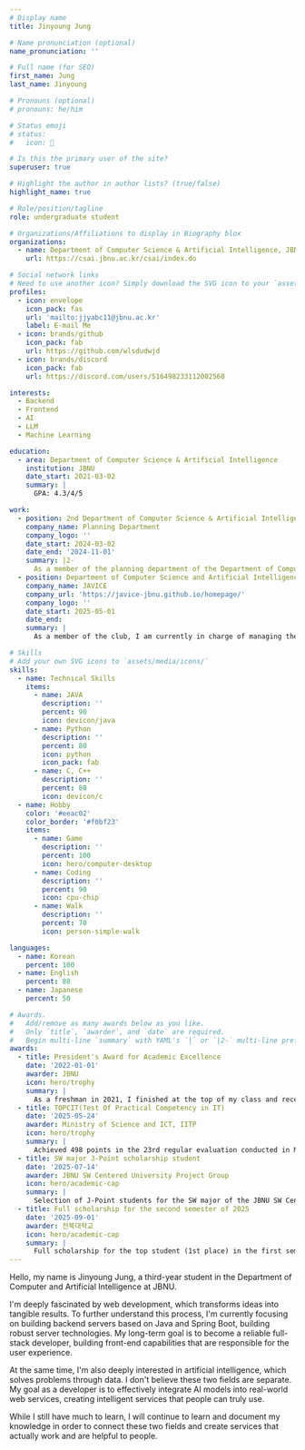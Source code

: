 ```yaml
---
# Display name
title: Jinyoung Jung

# Name pronunciation (optional)
name_pronunciation: ''

# Full name (for SEO)
first_name: Jung
last_name: Jinyoung

# Pronouns (optional)
# pronouns: he/him

# Status emoji
# status:
#   icon: 🚀

# Is this the primary user of the site?
superuser: true

# Highlight the author in author lists? (true/false)
highlight_name: true

# Role/position/tagline
role: undergraduate student

# Organizations/Affiliations to display in Biography blox
organizations:
  - name: Department of Computer Science & Artificial Intelligence, JBNU
    url: https://csai.jbnu.ac.kr/csai/index.do

# Social network links
# Need to use another icon? Simply download the SVG icon to your `assets/media/icons/` folder.
profiles:
  - icon: envelope
    icon_pack: fas
    url: 'mailto:jjyabc11@jbnu.ac.kr'
    label: E-mail Me
  - icon: brands/github
    icon_pack: fab
    url: https://github.com/wlsdudwjd
  - icon: brands/discord
    icon_pack: fab
    url: https://discord.com/users/516498233112002560

interests:
  - Backend
  - Frontend
  - AI
  - LLM
  - Machine Learning

education:
  - area: Department of Computer Science & Artificial Intelligence
    institution: JBNU
    date_start: 2021-03-02
    summary: |
      GPA: 4.3/4/5

work:
  - position: 2nd Department of Computer Science & Artificial Intelligence Student Council
    company_name: Planning Department
    company_logo: ''
    date_start: 2024-03-02
    date_end: '2024-11-01'
    summary: |2-
      As a member of the planning department of the Department of Computer Science and Artificial Intelligence, I contributed to the revitalization of the school atmosphere by planning and operating various events for one year.
  - position: Department of Computer Science and Artificial Intelligence Academic Club
    company_name: JAVICE
    company_url: 'https://javice-jbnu.github.io/homepage/'
    company_logo: ''
    date_start: 2025-05-01
    date_end: 
    summary: |
      As a member of the club, I am currently in charge of managing the club room.

# Skills
# Add your own SVG icons to `assets/media/icons/`
skills:
  - name: Technical Skills
    items:
      - name: JAVA
        description: ''
        percent: 90
        icon: devicon/java
      - name: Python
        description: ''
        percent: 80
        icon: python
        icon_pack: fab
      - name: C, C++
        description: ''
        percent: 80
        icon: devicon/c
  - name: Hobby
    color: '#eeac02'
    color_border: '#f0bf23'
    items:
      - name: Game
        description: ''
        percent: 100
        icon: hero/computer-desktop
      - name: Coding
        description: ''
        percent: 90
        icon: cpu-chip
      - name: Walk
        description: ''
        percent: 70
        icon: person-simple-walk

languages:
  - name: Korean
    percent: 100
  - name: English
    percent: 80
  - name: Japanese
    percent: 50

# Awards.
#   Add/remove as many awards below as you like.
#   Only `title`, `awarder`, and `date` are required.
#   Begin multi-line `summary` with YAML's `|` or `|2-` multi-line prefix and indent 2 spaces below.
awards:
  - title: President's Award for Academic Excellence
    date: '2022-01-01'
    awarder: JBNU
    icon: hero/trophy
    summary: |
      As a freshman in 2021, I finished at the top of my class and received the President's Award for Academic Excellence.
  - title: TOPCIT(Test Of Practical Competency in IT)
    date: '2025-05-24'
    awarder: Ministry of Science and ICT, IITP
    icon: hero/trophy
    summary: |
      Achieved 498 points in the 23rd regular evaluation conducted in May 2025
  - title: SW major J-Point scholarship student
    date: '2025-07-14'
    awarder: JBNU SW Centered University Project Group
    icon: hero/academic-cap
    summary: |
      Selection of J-Point students for the SW major of the JBNU SW Centered University Project Group in the first half of the 2025 academic year
  - title: Full scholarship for the second semester of 2025
    date: '2025-09-01'
    awarder: 전북대학교
    icon: hero/academic-cap
    summary: |
      Full scholarship for the top student (1st place) in the first semester of 2025
---
```


Hello, my name is Jinyoung Jung, a third-year student in the Department of Computer and Artificial Intelligence at JBNU.

I'm deeply fascinated by web development, which transforms ideas into tangible results. To further understand this process, I'm currently focusing on building backend servers based on Java and Spring Boot, building robust server technologies. My long-term goal is to become a reliable full-stack developer, building front-end capabilities that are responsible for the user experience.

At the same time, I'm also deeply interested in artificial intelligence, which solves problems through data. I don't believe these two fields are separate. My goal as a developer is to effectively integrate AI models into real-world web services, creating intelligent services that people can truly use.

While I still have much to learn, I will continue to learn and document my knowledge in order to connect these two fields and create services that actually work and are helpful to people.